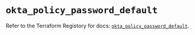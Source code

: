 # `okta_policy_password_default`

Refer to the Terraform Registory for docs: [`okta_policy_password_default`](https://registry.terraform.io/providers/okta/okta/4.6.1/docs/resources/policy_password_default).

